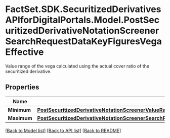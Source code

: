 # FactSet.SDK.SecuritizedDerivativesAPIforDigitalPortals.Model.PostSecuritizedDerivativeNotationScreenerSearchRequestDataKeyFiguresVegaEffective
Value range of the vega calculated using the actual cover ratio of the securitized derivative.

## Properties

Name | Type | Description | Notes
------------ | ------------- | ------------- | -------------
**Minimum** | [**PostSecuritizedDerivativeNotationScreenerValueRangesGetRequestDataKeyFiguresMaximumYieldAbsoluteMinimum**](PostSecuritizedDerivativeNotationScreenerValueRangesGetRequestDataKeyFiguresMaximumYieldAbsoluteMinimum.md) |  | [optional] 
**Maximum** | [**PostSecuritizedDerivativeNotationScreenerSearchRequestDataKeyFiguresVegaEffectiveMaximum**](PostSecuritizedDerivativeNotationScreenerSearchRequestDataKeyFiguresVegaEffectiveMaximum.md) |  | [optional] 

[[Back to Model list]](../README.md#documentation-for-models) [[Back to API list]](../README.md#documentation-for-api-endpoints) [[Back to README]](../README.md)

